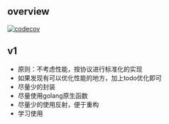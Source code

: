 ## overview

[![codecov](https://codecov.io/gh/zhyoulun/gls/branch/master/graph/badge.svg?token=10FUXUMWAN)](https://codecov.io/gh/zhyoulun/gls)

## v1

- 原则：不考虑性能，按协议进行标准化的实现
- 如果发现有可以优化性能的地方，加上todo优化即可
- 尽量少的封装
- 尽量使用golang原生函数
- 尽量少的使用反射，便于重构
- 学习使用